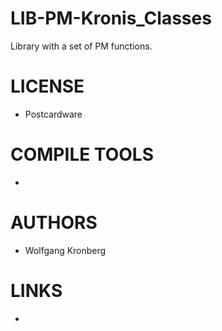 LIB-PM-Kronis_Classes
=====================

Library with a set of PM functions. 

LICENSE
===============
* Postcardware

COMPILE TOOLS
===============
* 
 
AUTHORS
===============
* Wolfgang Kronberg

LINKS
===============
* 

